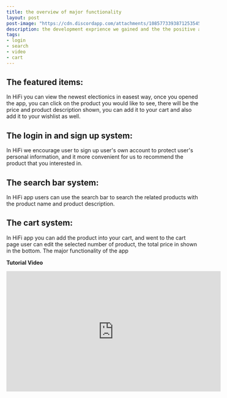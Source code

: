 ```yaml
---
title: the overview of major functionality
layout: post
post-image: "https://cdn.discordapp.com/attachments/1085773393871253545/1095573242065977405/overview_of_func.jpeg"
description: the development exprience we gained and the the positive and negative points
tags:
- login
- search
- video
- cart
---
```


## The featured items:
In HiFi you can view the newest electionics in easest way, once you opened the app, you can click on the product you would like to see, there will be the price and product description shown, you can add it to your cart and also add it to your wishlist as well.

## The login in and sign up system:
In HiFi we encourage user to sign up user's own account to protect user's personal information, and it more convenient for us to recommend the product that you interested in.

## The search bar system:
In HiFi app users can use the search bar to search the related products with the product name and product description.

## The cart system:
In HiFi app you can add the product into your cart, and went to the cart page user can edit the selected number of product, the total price in shown in the bottom.
The major functionality of the app

**Tutorial Video**<br>
<iframe width="560" height="315" src="https://www.youtube.com/embed/qxncPqnjrew" title="YouTube video player" frameborder="0" allow="accelerometer; autoplay; clipboard-write; encrypted-media; gyroscope; picture-in-picture; web-share" allowfullscreen></iframe>
